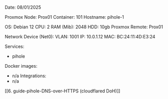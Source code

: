 Date: 08/01/2025

Proxmox Node: Prox01
Container: 101
Hostname: pihole-1

OS: Debian 12
CPU: 2
RAM (Mib): 2048
HDD: 10gb
Proxmox Remote: Prox01

Network Device (Net0):
	VLAN: 1001
	IP: 10.0.1.12
	MAC: BC:24:11:4D:E3:24

Services:
- pihole

Docker images:
- n/a
Integrations:
- n/a

[[6. guide-pihole-DNS-over-HTTPS (cloudflared DoH)]]